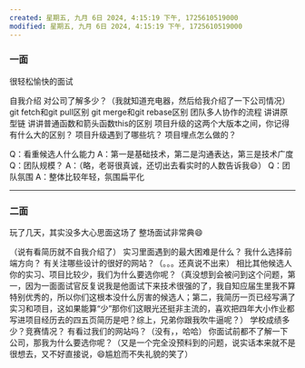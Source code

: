 ```yaml
---
created: 星期五, 九月 6日 2024, 4:15:19 下午, 1725610519000
modified: 星期五, 九月 6日 2024, 4:15:19 下午, 1725610519000
---
```


### 一面
很轻松愉快的面试

自我介绍
对公司了解多少？（我就知道充电器，然后给我介绍了一下公司情况）
git fetch和git pull区别
git merge和git rebase区别
团队多人协作的流程
讲讲原型链
讲讲普通函数和箭头函数this的区别
项目升级的这两个大版本之间，你记得有什么大的区别？
项目升级遇到了哪些坑？
项目埋点怎么做的？

Q：看重候选人什么能力
A：第一是基础技术，第二是沟通表达，第三是技术广度
Q：团队规模？
A：（略，老哥很真诚，还切出去看实时的人数告诉我😄）
Q：团队氛围
A：整体比较年轻，氛围扁平化


---


### 二面
玩了几天，其实没多大心思面这场了
整场面试非常典😄

（说有看简历就不自我介绍了）
实习里面遇到的最大困难是什么？
我什么选择前端方向？
有关注哪些设计的很好的网站？（。。。还真说不出来）
相比其他候选人你的实习、项目比较少，我们为什么要选你呢？（真没想到会被问到这个问题，第一，因为一面面试官反复说我是他面试下来技术很强的了，我自知应届生里我不算特别优秀的，所以你们这根本没什么厉害的候选人；第二，我简历一页已经写满了实习和项目，这如果能算“少”那你们这眼光还挺非主流的，喜欢把四年大小作业都写进项目经历去的四五页简历是吧？综上，兄弟你跟我吹牛逼呢？）
学校成绩多少？竞赛情况？
有看过我们的网站吗？（没有，，哈哈）
你面试前都不了解一下公司，那我为什么要选你呢？（又是一个完全没预料到的问题，说实话本来就不是很想去，又不好直接说，😄尴尬而不失礼貌的笑了）




